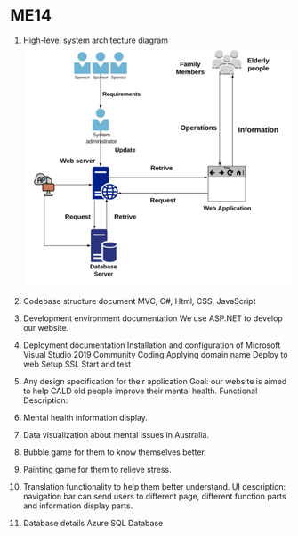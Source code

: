 # ME14

1. High-level system architecture diagram
![Image text](https://github.com/hlii0085/ME14/blob/master/img-folder/system%20structure.png)

2. Codebase structure document
MVC, C#, Html, CSS, JavaScript

3. Development environment documentation
We use ASP.NET to develop our website.

4. Deployment documentation
Installation and configuration of Microsoft Visual Studio 2019 Community
Coding
Applying domain name
Deploy to web
Setup SSL
Start and test

5. Any design specification for their application
Goal: our website is aimed to help CALD old people improve their mental health.
Functional Description: 
1. Mental health information display. 
2. Data visualization about mental issues in Australia. 
3. Bubble game for them to know themselves better. 
4. Painting game for them to relieve stress. 
5. Translation functionality to help them better understand.
UI description: navigation bar can send users to different page, different function parts and information display parts.

6. Database details
Azure SQL Database 
